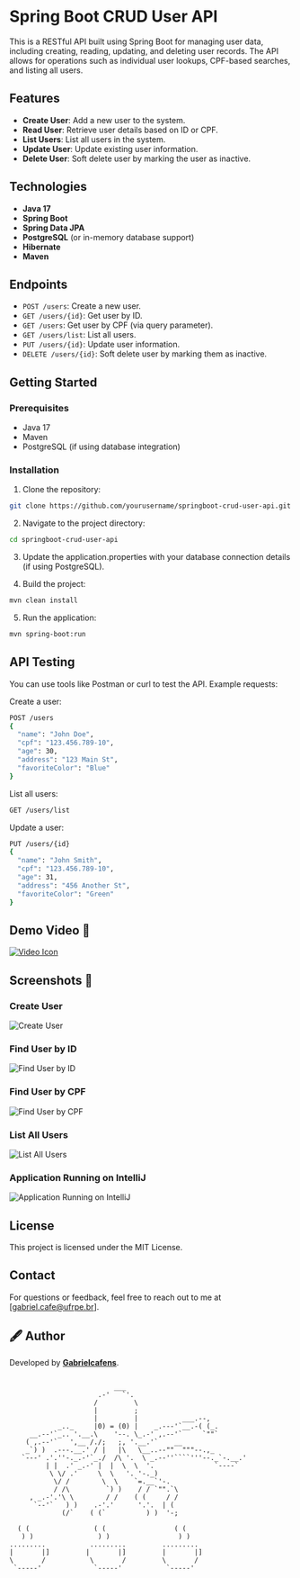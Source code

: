 # Spring Boot CRUD User API

This is a RESTful API built using Spring Boot for managing user data, including creating, reading, updating, and deleting user records. The API allows for operations such as individual user lookups, CPF-based searches, and listing all users.

## Features

- **Create User**: Add a new user to the system.
- **Read User**: Retrieve user details based on ID or CPF.
- **List Users**: List all users in the system.
- **Update User**: Update existing user information.
- **Delete User**: Soft delete user by marking the user as inactive.
  
## Technologies

- **Java 17**
- **Spring Boot**
- **Spring Data JPA**
- **PostgreSQL** (or in-memory database support)
- **Hibernate**
- **Maven**

## Endpoints

- `POST /users`: Create a new user.
- `GET /users/{id}`: Get user by ID.
- `GET /users`: Get user by CPF (via query parameter).
- `GET /users/list`: List all users.
- `PUT /users/{id}`: Update user information.
- `DELETE /users/{id}`: Soft delete user by marking them as inactive.

## Getting Started

### Prerequisites

- Java 17
- Maven
- PostgreSQL (if using database integration)

### Installation

1. Clone the repository:

```bash
git clone https://github.com/yourusername/springboot-crud-user-api.git
```

2. Navigate to the project directory:

```bash
cd springboot-crud-user-api
```

3. Update the application.properties with your database connection details (if using PostgreSQL).

4. Build the project:

```bash
mvn clean install
```
5. Run the application:

```bash
mvn spring-boot:run
```
## API Testing

You can use tools like Postman or curl to test the API. Example requests:

Create a user:

```bash
POST /users
{
  "name": "John Doe",
  "cpf": "123.456.789-10",
  "age": 30,
  "address": "123 Main St",
  "favoriteColor": "Blue"
}
```
List all users:

```bash
GET /users/list
```

Update a user:

```bash
PUT /users/{id}
{
  "name": "John Smith",
  "cpf": "123.456.789-10",
  "age": 31,
  "address": "456 Another St",
  "favoriteColor": "Green"
}
```
## Demo Video 🎥

[![Video Icon](https://upload.wikimedia.org/wikipedia/commons/thumb/7/75/Video_icon.svg/1024px-Video_icon.svg.png)](https://drive.google.com/file/d/1nsaZfQFc3W-sZydM5e9uHHJQVIGVhhTe/view?usp=sharing)

## Screenshots 📸

### Create User
![Create User](https://drive.google.com/uc?id=1F1Vihv5XT_p8KUJGU5kHiHUmxqQ6OQTR)

### Find User by ID
![Find User by ID](https://drive.google.com/uc?id=1XzyJTB1GDWDuhBM9aXc8iAlSnN7y2zB9)

### Find User by CPF
![Find User by CPF](https://drive.google.com/uc?id=1PPfmJSWHjGpA_rVydOIsLi-kr8NnJ4Rd)

### List All Users
![List All Users](https://drive.google.com/uc?id=1X0BLn8QEnZ3EQfQLm98zWzzD9EVj4aNl)

### Application Running on IntelliJ
![Application Running on IntelliJ](https://drive.google.com/uc?id=1O4-NNEOLlbNTzjd8hmVBquIDOgrqvIq3)

## License

This project is licensed under the MIT License.

## Contact
For questions or feedback, feel free to reach out to me at [gabriel.cafe@ufrpe.br].

## 🖋️ Author

Developed by **[Gabrielcafens](https://github.com/Gabrielcafens)**.


```                         ___

                          ___
                      .-'   `'.
                     /         \
                     |         ;
                     |         |           ___.--,
            _.._     |0) = (0) |    _.---'`__.-( (_.
     __.--'`_.. '.__.\    '--. \_.-' ,.--'`     `""`
    ( ,.--'`   ',__ /./;   ;, '.__.'`    __
    _`) )  .---.__.' / |   |\   \__..--""  """--.,_
   `---' .'.''-._.-'`_./  /\ '.  \ _.--''````'''--._`-.__.'
         | |  .' _.-' |  |  \  \  '.               `----`
          \ \/ .'     \  \   '. '-._)
           \/ /        \  \    `=.__`'-.
           / /\         `) )    / / `"".`\
     , _.-'.'\ \        / /    ( (     / /
      `--'`   ) )    .-'.'      '.'.  | (
             (/`    ( (`          ) )  '-;    
            
  ( (                ( (                 ( (                
   ) )                ) )                 ) )               
.........           .........         .........           
|       |]         |       |]         |       |]                
\       /           \       /         \       /              
 `-----'             `-----'           `-----'  
